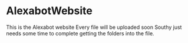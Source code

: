 # AlexabotWebsite
This is the Alexabot website 
Every file will be uploaded soon Southy just needs some time to complete getting the folders into the file.

